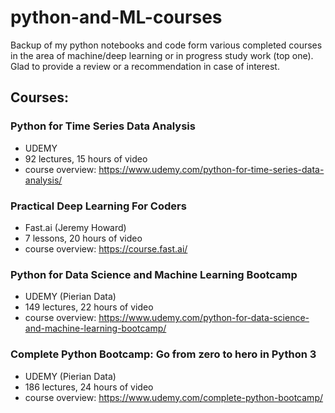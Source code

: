 # python-and-ML-courses
Backup of my python notebooks and code form various completed courses in the area of machine/deep learning or in progress study work (top one). Glad to provide a review or a recommendation in case of interest.

## Courses:
### Python for Time Series Data Analysis
- UDEMY
- 92 lectures, 15 hours of video
- course overview: https://www.udemy.com/python-for-time-series-data-analysis/

### Practical Deep Learning For Coders
- Fast.ai (Jeremy Howard)
- 7 lessons, 20 hours of video
- course overview: https://course.fast.ai/

### Python for Data Science and Machine Learning Bootcamp
- UDEMY (Pierian Data)
- 149 lectures, 22 hours of video
- course overview: https://www.udemy.com/python-for-data-science-and-machine-learning-bootcamp/

### Complete Python Bootcamp: Go from zero to hero in Python 3
- UDEMY (Pierian Data)
- 186 lectures, 24 hours of video
- course overview: https://www.udemy.com/complete-python-bootcamp/
